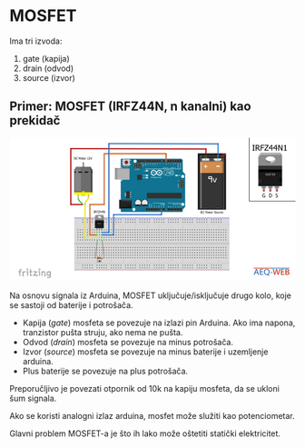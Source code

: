 # MOSFET

Ima tri izvoda: 
1. gate (kapija)
2. drain (odvod) 
3. source (izvor)

## Primer: MOSFET (IRFZ44N, n kanalni) kao prekidač

![](slike/arduino-mosfet.jpg)

Na osnovu signala iz Arduina, MOSFET uključuje/isključuje drugo kolo, koje se sastoji od baterije i potrošača.

- Kapija (*gate*) mosfeta se povezuje na izlazi pin Arduina. Ako ima napona, tranzistor pušta struju, ako nema ne pušta.
- Odvod (*drain*) mosfeta se povezuje na minus potrošača.
- Izvor (*source*) mosfeta se povezuje na minus baterije i uzemljenje arduina.
- Plus baterije se povezuje na plus potrošača.

Preporučljivo je povezati otpornik od 10k na kapiju mosfeta, da se ukloni šum signala.

Ako se koristi analogni izlaz arduina, mosfet može služiti kao potenciometar.

Glavni problem MOSFET-a je što ih lako može oštetiti statički elektricitet.
